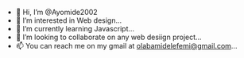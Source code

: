 - 👋 Hi, I’m @Ayomide2002
- 👀 I’m interested in Web design...
- 🌱 I’m currently learning Javascript...
- 💞️ I’m looking to collaborate on any web desiign project...
- 📫 You can reach me on my gmail at olabamidelefemi@gmail.com...

<!---
Ayomide2002/Ayomide2002 is a ✨ special ✨ repository because its `README.md` (this file) appears on your GitHub profile.
You can click the Preview link to take a look at your changes.
--->
